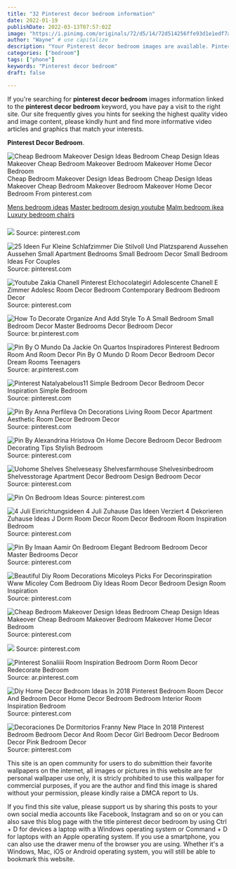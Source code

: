 ```yaml
---
title: "32 Pinterest decor bedroom information"
date: 2022-01-19
publishDate: 2022-03-13T07:57:02Z
image: "https://i.pinimg.com/originals/72/d5/14/72d514256ffe93d1e1edf7a8dcc39dfc.jpg"
author: "Wayne" # use capitalize
description: "Your Pinterest decor bedroom images are available. Pinterest decor bedroom are a topic that is being searched for and liked by netizens today. You can Get the Pinterest decor bedroom files here. Find and Download all free photos and vectors."
categories: ["bedroom"]
tags: ["phone"]
keywords: "Pinterest decor bedroom"
draft: false

---
```


If you're searching for **pinterest decor bedroom** images information linked to the **pinterest decor bedroom** keyword, you have pay a visit to the right  site.  Our site frequently  gives you  hints  for seeking  the highest  quality video and image  content, please kindly hunt and find more informative video articles and graphics  that match your interests.

**Pinterest Decor Bedroom**. 

![Cheap Bedroom Makeover Design Ideas Bedroom Cheap Design Ideas Makeover Cheap Bedroom Makeover Bedroom Makeover Home Decor Bedroom](https://i.pinimg.com/originals/43/8e/f6/438ef60be99d9c16ce2be7b76d046b62.png "Cheap Bedroom Makeover Design Ideas Bedroom Cheap Design Ideas Makeover Cheap Bedroom Makeover Bedroom Makeover Home Decor Bedroom")
Cheap Bedroom Makeover Design Ideas Bedroom Cheap Design Ideas Makeover Cheap Bedroom Makeover Bedroom Makeover Home Decor Bedroom From pinterest.com

[Mens bedroom ideas](/mens-bedroom-ideas/)
[Master bedroom design youtube](/master-bedroom-design-youtube/)
[Malm bedroom ikea](/malm-bedroom-ikea/)
[Luxury bedroom chairs](/luxury-bedroom-chairs/)



### 

 


![](https://i.pinimg.com/originals/eb/5e/92/eb5e927c3d8b8410ff6e82c0a06f87d3.jpg "")
Source: pinterest.com

 

![25 Ideen Fur Kleine Schlafzimmer Die Stilvoll Und Platzsparend Aussehen Aussehen Small Apartment Bedrooms Small Bedroom Decor Small Bedroom Ideas For Couples](https://i.pinimg.com/736x/81/5f/65/815f656d224108922bf83af6d7b86f02.jpg "25 Ideen Fur Kleine Schlafzimmer Die Stilvoll Und Platzsparend Aussehen Aussehen Small Apartment Bedrooms Small Bedroom Decor Small Bedroom Ideas For Couples")
Source: pinterest.com

 

![Youtube Zakia Chanell Pinterest Elchocolategirl Adolescente Chanell E Zimmer Adolesc Room Decor Bedroom Contemporary Bedroom Bedroom Decor](https://i.pinimg.com/originals/aa/80/32/aa80321a083257f18bfdbe82347ae545.jpg "Youtube Zakia Chanell Pinterest Elchocolategirl Adolescente Chanell E Zimmer Adolesc Room Decor Bedroom Contemporary Bedroom Bedroom Decor")
Source: pinterest.com

 

![How To Decorate Organize And Add Style To A Small Bedroom Small Bedroom Decor Master Bedrooms Decor Bedroom Decor](https://i.pinimg.com/originals/3d/10/56/3d10561fd2b30a3a0f24f7028607d0cf.jpg "How To Decorate Organize And Add Style To A Small Bedroom Small Bedroom Decor Master Bedrooms Decor Bedroom Decor")
Source: br.pinterest.com

 

![Pin By O Mundo Da Jackie On Quartos Inspiradores Pinterest Bedroom Room And Room Decor Pin By O Mundo D Room Decor Bedroom Decor Dream Rooms Teenagers](https://i.pinimg.com/originals/39/af/f0/39aff0f3775ddda8125666500e06a575.jpg "Pin By O Mundo Da Jackie On Quartos Inspiradores Pinterest Bedroom Room And Room Decor Pin By O Mundo D Room Decor Bedroom Decor Dream Rooms Teenagers")
Source: ar.pinterest.com

 

![Pinterest Natalyabelous11 Simple Bedroom Decor Bedroom Decor Inspiration Simple Bedroom](https://i.pinimg.com/originals/1d/84/82/1d848297dc12226a871a043befea7ab0.jpg "Pinterest Natalyabelous11 Simple Bedroom Decor Bedroom Decor Inspiration Simple Bedroom")
Source: pinterest.com

 

![Pin By Anna Perfileva On Decorations Living Room Decor Apartment Aesthetic Room Decor Bedroom Decor](https://i.pinimg.com/originals/69/9d/d2/699dd2b7ce2f9dc068f30c2f2037efaa.jpg "Pin By Anna Perfileva On Decorations Living Room Decor Apartment Aesthetic Room Decor Bedroom Decor")
Source: pinterest.com

 

![Pin By Alexandrina Hristova On Home Decore Bedroom Decor Bedroom Decorating Tips Stylish Bedroom](https://i.pinimg.com/originals/36/eb/0b/36eb0b59c3fa453a070da57467b3b69a.jpg "Pin By Alexandrina Hristova On Home Decore Bedroom Decor Bedroom Decorating Tips Stylish Bedroom")
Source: pinterest.com

 

![Uohome Shelves Shelveseasy Shelvesfarmhouse Shelvesinbedroom Shelvesstorage Apartment Decor Bedroom Design Bedroom Decor](https://i.pinimg.com/736x/d0/ae/77/d0ae7751f73d3fb8f52f0652097ae9b9.jpg "Uohome Shelves Shelveseasy Shelvesfarmhouse Shelvesinbedroom Shelvesstorage Apartment Decor Bedroom Design Bedroom Decor")
Source: pinterest.com

 

![Pin On Bedroom Ideas](https://i.pinimg.com/originals/70/74/3d/70743d521589455111749890cd6b4295.jpg "Pin On Bedroom Ideas")
Source: pinterest.com

 

![4 Juli Einrichtungsideen 4 Juli Zuhause Das Ideen Verziert 4 Dekorieren Zuhause Ideas J Dorm Room Decor Room Decor Bedroom Room Inspiration Bedroom](https://i.pinimg.com/originals/8c/8d/c7/8c8dc7aaf55980374998984b70228d3b.jpg "4 Juli Einrichtungsideen 4 Juli Zuhause Das Ideen Verziert 4 Dekorieren Zuhause Ideas J Dorm Room Decor Room Decor Bedroom Room Inspiration Bedroom")
Source: pinterest.com

 

![Pin By Imaan Aamir On Bedroom Elegant Bedroom Bedroom Decor Master Bedrooms Decor](https://i.pinimg.com/originals/90/4f/dc/904fdc7b32781cf041fdbdb06e82a4c4.jpg "Pin By Imaan Aamir On Bedroom Elegant Bedroom Bedroom Decor Master Bedrooms Decor")
Source: pinterest.com

 

![Beautiful Diy Room Decorations Micoleys Picks For Decorinspiration Www Micoley Com Bedroom Diy Ideas Room Decor Bedroom Design Room Inspiration](https://i.pinimg.com/originals/22/42/63/224263f5a6d7b6174e9f4e96ff4a8db0.jpg "Beautiful Diy Room Decorations Micoleys Picks For Decorinspiration Www Micoley Com Bedroom Diy Ideas Room Decor Bedroom Design Room Inspiration")
Source: pinterest.com

 

![Cheap Bedroom Makeover Design Ideas Bedroom Cheap Design Ideas Makeover Cheap Bedroom Makeover Bedroom Makeover Home Decor Bedroom](https://i.pinimg.com/originals/43/8e/f6/438ef60be99d9c16ce2be7b76d046b62.png "Cheap Bedroom Makeover Design Ideas Bedroom Cheap Design Ideas Makeover Cheap Bedroom Makeover Bedroom Makeover Home Decor Bedroom")
Source: pinterest.com

 

![](https://i.pinimg.com/originals/98/98/a4/9898a46575b1cd08ae649c8249b50fa0.jpg "")
Source: pinterest.com

 

![Pinterest Sonaliiii Room Inspiration Bedroom Dorm Room Decor Redecorate Bedroom](https://i.pinimg.com/originals/48/b5/09/48b5092b805da6a9f8bb0726af516cd6.jpg "Pinterest Sonaliiii Room Inspiration Bedroom Dorm Room Decor Redecorate Bedroom")
Source: ar.pinterest.com

 

![Diy Home Decor Bedroom Ideas In 2018 Pinterest Bedroom Room Decor And Bedroom Decor Home Decor Bedroom Bedroom Interior Room Inspiration Bedroom](https://i.pinimg.com/originals/62/7c/9e/627c9ee1fa13cf78f0f487360e36b479.jpg "Diy Home Decor Bedroom Ideas In 2018 Pinterest Bedroom Room Decor And Bedroom Decor Home Decor Bedroom Bedroom Interior Room Inspiration Bedroom")
Source: pinterest.com

 

![Decoraciones De Dormitorios Franny New Place In 2018 Pinterest Bedroom Bedroom Decor And Room Decor Girl Bedroom Decor Bedroom Decor Pink Bedroom Decor](https://i.pinimg.com/originals/72/d5/14/72d514256ffe93d1e1edf7a8dcc39dfc.jpg "Decoraciones De Dormitorios Franny New Place In 2018 Pinterest Bedroom Bedroom Decor And Room Decor Girl Bedroom Decor Bedroom Decor Pink Bedroom Decor")
Source: pinterest.com

 

This site is an open community for users to do submittion their favorite wallpapers on the internet, all images or pictures in this website are for personal wallpaper use only, it is stricly prohibited to use this wallpaper for commercial purposes, if you are the author and find this image is shared without your permission, please kindly raise a DMCA report to Us.

If you find this site value, please support us by sharing this posts to your own social media accounts like Facebook, Instagram and so on or you can also save this blog page with the title pinterest decor bedroom by using Ctrl + D for devices a laptop with a Windows operating system or Command + D for laptops with an Apple operating system. If you use a smartphone, you can also use the drawer menu of the browser you are using. Whether it's a Windows, Mac, iOS or Android operating system, you will still be able to bookmark this website.
